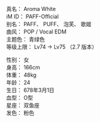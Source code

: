 真名： Aroma White  
iM ID： PAFF-Official  
别名： PAFF、 PUFF、 泡芙、 歌姬  
曲风： POP / Vocal EDM  
主题色： 青绿色  
等级上限： Lv74 -> Lv75 （2.7 版本）

性别： 女  
身高： 166cm  
体重： 48kg  
年龄： 24  
生日： 678年3月1日  
血型： O型  
星座： 双鱼座  
发色： 粉色